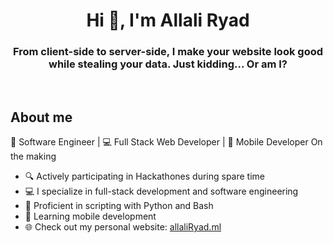 <h1 align="center">Hi 👋, I'm Allali Ryad</h1>
<h3 align="center">From client-side to server-side, I make your website look good while stealing your data. Just kidding... Or am I?</h3>

<br>


##  **About me**
🚀 Software Engineer | 💻 Full Stack Web Developer | 📱 Mobile Developer On the making
- 🔍 Actively participating in Hackathones during spare time
- 💻 I specialize in full-stack development and software engineering
- 🐍 Proficient in scripting with Python and Bash
- 📱 Learning mobile development
- 🌐 Check out my personal website: [allaliRyad.ml]([https://www.0xabdulkhalid.ml](https://allaliryad.vercel.app/))

